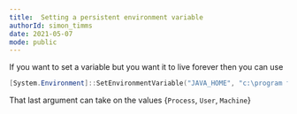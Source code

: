 ```yaml
---
title:  Setting a persistent environment variable 
authorId: simon_timms
date: 2021-05-07
mode: public
---
```




If you want to set a variable but you want it to live forever then you can use

```powershell
[System.Environment]::SetEnvironmentVariable("JAVA_HOME", "c:\program files\openjdk\jdk-13.0.2", "Machine")
```

That last argument can take on the values {`Process`, `User`, `Machine`}